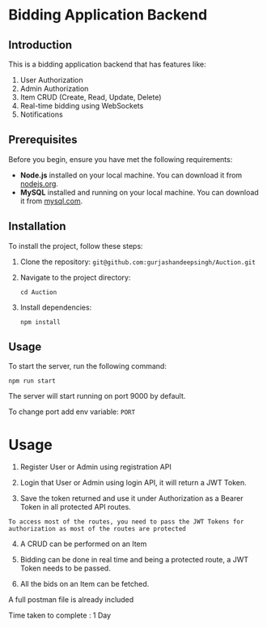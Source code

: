 # Bidding Application Backend

## Introduction

This is a bidding application backend that has features like:

1. User Authorization
2. Admin Authorization
3. Item CRUD (Create, Read, Update, Delete)
4. Real-time bidding using WebSockets
5. Notifications

## Prerequisites

Before you begin, ensure you have met the following requirements:

- **Node.js** installed on your local machine. You can download it from [nodejs.org](https://nodejs.org).
- **MySQL** installed and running on your local machine. You can download it from [mysql.com](https://www.mysql.com/downloads/).

## Installation

To install the project, follow these steps:

1. Clone the repository:
   ```git@github.com:gurjashandeepsingh/Auction.git```

2. Navigate to the project directory:

   ```cd Auction```

3. Install dependencies:

   ```npm install```


## Usage

To start the server, run the following command:
   
   ```npm run start```

The server will start running on port 9000 by default.

To change port add env variable:
```PORT```

# Usage

1. Register User or Admin using registration API

2. Login that User or Admin using login API, it will return a JWT Token.

3. Save the token returned and use it under Authorization as a Bearer Token in all protected API routes.

```To access most of the routes, you need to pass the JWT Tokens for authorization as most of the routes are protected```

4. A CRUD can be performed on an Item

5. Bidding can be done in real time and being a protected route, a JWT Token needs to be passed.

6. All the bids on an Item can be fetched. 

A full postman file is already included

Time taken to complete : 1 Day
